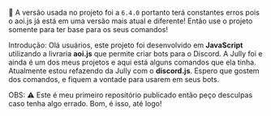 🚨 A versão usada no projeto foi a `6.4.0` portanto terá constantes erros pois o aoi.js já está em uma versão mais atual e diferente! Então use o projeto somente para ter base para os seus comandos!

Introdução: 
Olá usuários, este projeto foi desenvolvido em __JavaScript__ utilizando a livraria __aoi.js__ que permite criar bots para o Discord. A Jully foi e ainda é um dos meus projetos e aqui está alguns comandos que ela tinha.
Atualmente estou refazendo da Jully com o __discord.js__.
Espero que gostem dos comandos, e fiquem a vontade para usarem em seus bots.


OBS:
⚠️ Este é meu primeiro repositório publicado então peço desculpas caso tenha algo errado. Bom, é isso, até logo!


